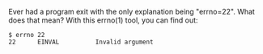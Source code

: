 Ever had a program exit with the only explanation being "errno=22".  What does
that mean?  With this errno(1) tool, you can find out:

	$ errno 22
	22      EINVAL          Invalid argument

